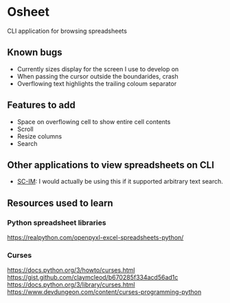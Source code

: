 
# Osheet

CLI application for browsing spreadsheets


## Known bugs

- Currently sizes display for the screen I use to develop on
- When passing the cursor outside the boundarides, crash
- Overflowing text highlights the trailing coloum separator


## Features to add

- Space on overflowing cell to show entire cell contents
- Scroll
- Resize columns
- Search


## Other applications to view spreadsheets on CLI

- [SC-IM](https://github.com/andmarti1424/sc-im): I would actually be using this if it supported arbitrary text search.


## Resources used to learn

### Python spreadsheet libraries

https://realpython.com/openpyxl-excel-spreadsheets-python/

### Curses

https://docs.python.org/3/howto/curses.html
https://gist.github.com/claymcleod/b670285f334acd56ad1c
https://docs.python.org/3/library/curses.html
https://www.devdungeon.com/content/curses-programming-python



